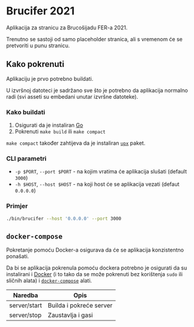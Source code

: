 # Brucifer 2021
Aplikacija za stranicu za Brucošijadu FER-a 2021.

Trenutno se sastoji od samo placeholder stranica, ali s vremenom će se pretvoriti u punu stranicu.



## Kako pokrenuti
Aplikaciju je prvo potrebno buildati.  

U izvršnoj datoteci je sadržano sve što je potrebno da aplikacija normalno radi (svi asseti su embedani unutar izvršne datoteke).

### Kako buildati
 1. Osigurati da je instaliran [Go](https://golang.org/)
 2. Pokrenuti `make build` ili `make compact`

`make compact` također zahtijeva da je instaliran [`upx`](https://upx.github.io/) paket.

### CLI parametri
  - `-p $PORT`, `--port $PORT` - na kojim vratima će aplikacija slušati (default `3000`)
  - `-h $HOST`, `--host $HOST` - na koji host će se aplikacija vezati (defaut `0.0.0.0`)

### Primjer
```bash
./bin/brucifer --host '0.0.0.0' --port 3000
```



## `docker-compose`
Pokretanje pomoću Docker-a osigurava da će se aplikacija konzistentno ponašati.

Da bi se aplikacija pokrenula pomoću dockera potrebno je osigurati da su instalirani i [Docker](https://www.docker.com/) (i to tako da se može pokrenuti bez korištenja `sudo` ili sličnih alata) i [`docker-compose`](https://docs.docker.com/compose/) alati.

| Naredba       | Opis                                  |
| ---           | ---                                   |
| server/start  | Builda i pokreće server               |
| server/stop   | Zaustavlja i gasi                     |


